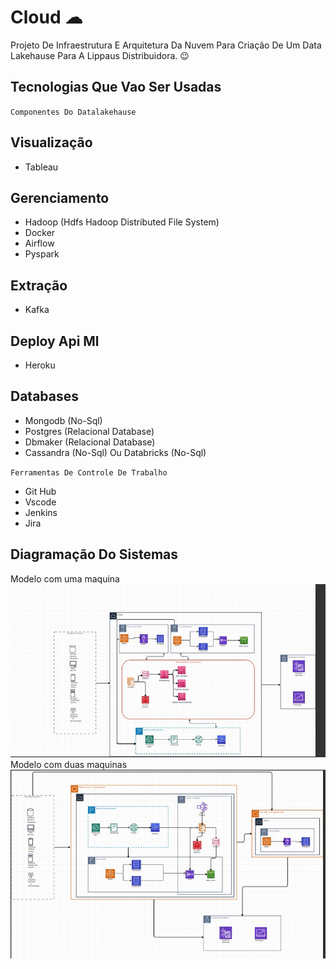 # Cloud ☁

Projeto De Infraestrutura E Arquitetura Da Nuvem Para Criação De Um Data Lakehause Para A Lippaus Distribuidora. 😉

## Tecnologias Que Vao Ser Usadas

`Componentes Do Datalakehause`

## Visualização

- Tableau

## Gerenciamento

- Hadoop (Hdfs Hadoop Distributed File System)
- Docker
- Airflow
- Pyspark

## Extração

- Kafka

## Deploy Api Ml

- Heroku

## Databases

- Mongodb (No-Sql)
- Postgres (Relacional Database)
- Dbmaker (Relacional Database)
- Cassandra (No-Sql) Ou Databricks (No-Sql)

`Ferramentas De Controle De Trabalho`

- Git Hub
- Vscode
- Jenkins
- Jira

## Diagramação Do Sistemas

Modelo com uma maquina
![](../img/Arquiteturas/Modelo%20com%20uma%20maquina.jpg)
<br>
Modelo com duas maquinas
![](../img/Arquiteturas/Modelo%20com%20duas%20maquinas.jpg)